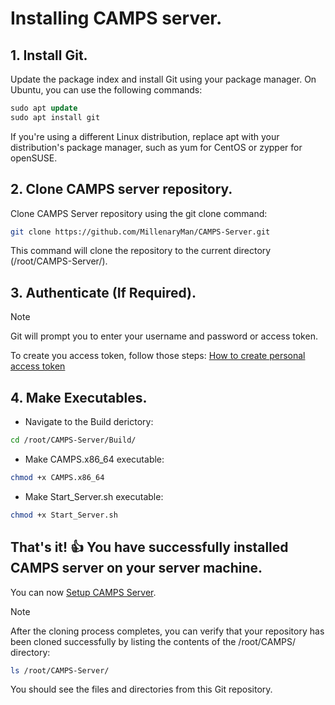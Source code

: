 # Installing CAMPS server.

## 1. Install Git.
Update the package index and install Git using your package manager. On Ubuntu, you can use the following commands:
```sql
sudo apt update
sudo apt install git
```
If you're using a different Linux distribution, replace apt with your distribution's package manager, such as yum for CentOS or zypper for openSUSE.

## 2. Clone CAMPS server repository.
Clone CAMPS Server repository using the git clone command:
```bash
git clone https://github.com/MillenaryMan/CAMPS-Server.git
```
This command will clone the repository to the current directory (/root/CAMPS-Server/).

## 3. Authenticate (If Required).
> [!NOTE]
> Git will prompt you to enter your username and password or access token.
> 
> To create you access token, follow those steps: [How to create personal access token](https://docs.github.com/en/authentication/keeping-your-account-and-data-secure/managing-your-personal-access-tokens)

## 4. Make Executables.
- Navigate to the Build derictory: 
```bash
cd /root/CAMPS-Server/Build/
```
- Make CAMPS.x86_64 executable:
```bash
chmod +x CAMPS.x86_64
```
- Make Start_Server.sh executable:
```bash
chmod +x Start_Server.sh
```

## That's it! :+1: You have successfully installed CAMPS server on your server machine.
You can now [Setup CAMPS Server](https://github.com/MillenaryMan/CAMPS-Server/blob/main/Setup%20Server.md).

> [!NOTE]
> After the cloning process completes, you can verify that your repository has been cloned successfully by listing the contents of the /root/CAMPS/ directory:
```bash
ls /root/CAMPS-Server/
```
You should see the files and directories from this Git repository.

